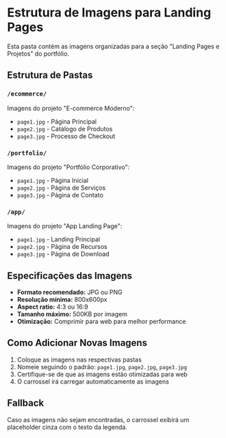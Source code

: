 # Estrutura de Imagens para Landing Pages

Esta pasta contém as imagens organizadas para a seção "Landing Pages e Projetos" do portfólio.

## Estrutura de Pastas

### `/ecommerce/`
Imagens do projeto "E-commerce Moderno":
- `page1.jpg` - Página Principal
- `page2.jpg` - Catálogo de Produtos  
- `page3.jpg` - Processo de Checkout

### `/portfolio/`
Imagens do projeto "Portfólio Corporativo":
- `page1.jpg` - Página Inicial
- `page2.jpg` - Página de Serviços
- `page3.jpg` - Página de Contato

### `/app/`
Imagens do projeto "App Landing Page":
- `page1.jpg` - Landing Principal
- `page2.jpg` - Página de Recursos
- `page3.jpg` - Página de Download

## Especificações das Imagens

- **Formato recomendado:** JPG ou PNG
- **Resolução mínima:** 800x600px
- **Aspect ratio:** 4:3 ou 16:9
- **Tamanho máximo:** 500KB por imagem
- **Otimização:** Comprimir para web para melhor performance

## Como Adicionar Novas Imagens

1. Coloque as imagens nas respectivas pastas
2. Nomeie seguindo o padrão: `page1.jpg`, `page2.jpg`, `page3.jpg`
3. Certifique-se de que as imagens estão otimizadas para web
4. O carrossel irá carregar automaticamente as imagens

## Fallback

Caso as imagens não sejam encontradas, o carrossel exibirá um placeholder cinza com o texto da legenda.